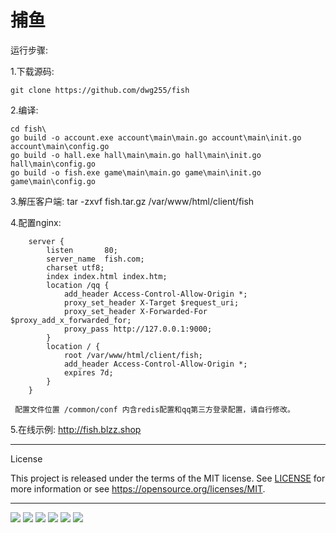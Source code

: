 # 捕鱼

运行步骤:

1.下载源码:

    git clone https://github.com/dwg255/fish

2.编译:

    cd fish\
    go build -o account.exe account\main\main.go account\main\init.go account\main\config.go
    go build -o hall.exe hall\main\main.go hall\main\init.go hall\main\config.go
    go build -o fish.exe game\main\main.go game\main\init.go game\main\config.go

3.解压客户端:
    tar -zxvf fish.tar.gz /var/www/html/client/fish

4.配置nginx:
```
    server {
        listen       80;
        server_name  fish.com;
        charset utf8;
        index index.html index.htm;
        location /qq {
            add_header Access-Control-Allow-Origin *;
            proxy_set_header X-Target $request_uri;
            proxy_set_header X-Forwarded-For $proxy_add_x_forwarded_for;
            proxy_pass http://127.0.0.1:9000;
        }
        location / {
            root /var/www/html/client/fish;
            add_header Access-Control-Allow-Origin *;
            expires 7d;
        }
    }
```
     配置文件位置 /common/conf 内含redis配置和qq第三方登录配置，请自行修改。

5.在线示例:
     http://fish.blzz.shop
    
---

License

This project is released under the terms of the MIT license. See [LICENSE](LICENSE) for more
information or see https://opensource.org/licenses/MIT.
   
   
---

![](https://raw.githubusercontent.com/dwg255/fish/master/client/1.jpg)
![](https://raw.githubusercontent.com/dwg255/fish/master/client/2.jpg)
![](https://raw.githubusercontent.com/dwg255/fish/master/client/3.jpg)
![](https://raw.githubusercontent.com/dwg255/fish/master/client/4.jpg)
![](https://raw.githubusercontent.com/dwg255/fish/master/client/5.jpg)
![](https://raw.githubusercontent.com/dwg255/fish/master/client/6.jpg)
